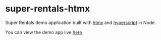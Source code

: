 # super-rentals-htmx

Super Rentals demo application built with [htmx](https://htmx.org) and [hyperscript](https://hyperscript.org) in Node.

You can view the demo app live [here](https://super-rentals-htmx.herokuapp.com)


